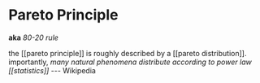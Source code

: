 # Pareto Principle

**aka** _80-20 rule_

the [[pareto principle]] is roughly described by a [[pareto distribution]]. importantly, _many natural phenomena distribute according to power law [[statistics]]_ --- Wikipedia
